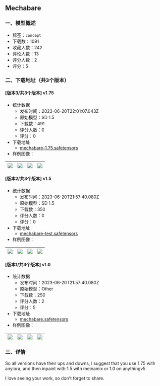 ## Mechabare
### 一、模型概述

- 标签：`concept`
- 下载数：1091
- 收藏人数：242
- 评论人数：13
- 评分人数：2
- 评分：5

### 二、下载地址（共3个版本）

#### [版本3/共3个版本] v1.75

- 统计数据
  - 发布时间：2023-06-20T22:01:07.043Z
  - 原始模型：SD 1.5
  - 下载数：491
  - 评分人数：0
  - 评分：0
- 下载地址
  - [mechabare-1.75.safetensors](https://civitai.com/api/download/models/100524)
- 样例图像：

| <img src="https://image.civitai.com/xG1nkqKTMzGDvpLrqFT7WA/e431d694-b909-41a6-b61b-f482f3b5e129/width=450/1224906.jpeg" /> | <img src="https://image.civitai.com/xG1nkqKTMzGDvpLrqFT7WA/e985d91d-34ef-4870-980f-4795b50019d6/width=450/1224903.jpeg" /> | <img src="https://image.civitai.com/xG1nkqKTMzGDvpLrqFT7WA/7b25c4ef-81e7-458b-a16c-433ad4ecdb99/width=450/1224907.jpeg" /> | <img src="https://image.civitai.com/xG1nkqKTMzGDvpLrqFT7WA/aaf6cde6-f740-4491-bdea-2b8e8c62e551/width=450/1224904.jpeg" /> |
| ---- | ---- | ---- | ---- |

#### [版本2/共3个版本] v1.5

- 统计数据
  - 发布时间：2023-06-20T21:57:40.080Z
  - 原始模型：SD 1.5
  - 下载数：350
  - 评分人数：0
  - 评分：0
- 下载地址
  - [mechabare-test.safetensors](https://civitai.com/api/download/models/99746)
- 样例图像：

| <img src="https://image.civitai.com/xG1nkqKTMzGDvpLrqFT7WA/c5b38607-4f9e-4a8b-b5ee-0306f86d85a3/width=450/1212552.jpeg" /> | <img src="https://image.civitai.com/xG1nkqKTMzGDvpLrqFT7WA/3e158c8f-e681-4af4-8532-531ecbffe87d/width=450/1211730.jpeg" /> | <img src="https://image.civitai.com/xG1nkqKTMzGDvpLrqFT7WA/a5193240-f8c0-45f1-9904-bd5bce9ddd9e/width=450/1211717.jpeg" /> | <img src="https://image.civitai.com/xG1nkqKTMzGDvpLrqFT7WA/d66aef66-8e81-460f-98e7-b0a46a40cca8/width=450/1213222.jpeg" /> |
| ---- | ---- | ---- | ---- |

#### [版本1/共3个版本] v1.0

- 统计数据
  - 发布时间：2023-06-20T21:57:40.080Z
  - 原始模型：Other
  - 下载数：250
  - 评分人数：2
  - 评分：5
- 下载地址
  - [mechabare.safetensors](https://civitai.com/api/download/models/97157)
- 样例图像：

| <img src="https://image.civitai.com/xG1nkqKTMzGDvpLrqFT7WA/91c3394d-30a6-467b-8033-fb92a7c221e0/width=450/1180021.jpeg" /> | <img src="https://image.civitai.com/xG1nkqKTMzGDvpLrqFT7WA/283fcce9-5246-4d1c-b514-a66bc46fa2b9/width=450/1190972.jpeg" /> | <img src="https://image.civitai.com/xG1nkqKTMzGDvpLrqFT7WA/a684e5a9-4f27-4a19-b038-6756d1c131f6/width=450/1191000.jpeg" /> | <img src="https://image.civitai.com/xG1nkqKTMzGDvpLrqFT7WA/8dcbda72-f90b-4c3b-b321-920d491cf1da/width=450/1164664.jpeg" /> |
| ---- | ---- | ---- | ---- |


### 三、详情
<p>So all versions have their ups and downs, I suggest that you use 1.75 with anylora, and then inpaint with 1.5 with meinamix or 1.0 on anythingv5.</p><p>I love seeing your work, so don't forget to share.</p>